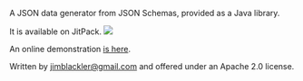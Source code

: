 A JSON data generator from JSON Schemas, provided as a Java library.

It is available on JitPack.
[![](https://jitpack.io/v/net.jimblackler/jsongenerator.svg)](https://jitpack.io/#net.jimblackler/jsongenerator)

An online demonstration [is here](https://tryjsonschematypes.appspot.com/#generate).

Written by jimblackler@gmail.com and offered under an Apache 2.0 license.
